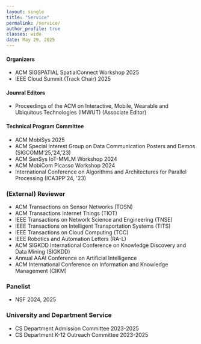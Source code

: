 ```yaml
---
layout: single
title: "Service"
permalink: /service/
author_profile: true
classes: wide
date: May 29, 2025
---
```


####  Organizers
* ACM SIGSPATIAL SpatialConnect Workshop 2025
* IEEE Cloud Summit (Track Chair) 2025 

#### Jounral Editors

* Proceedings of the ACM on Interactive, Mobile, Wearable and Ubiquitous Technologies (IMWUT) (Associate Editor)

#### Technical Program Committee
* ACM MobiSys 2025
* ACM Special Interest Group on Data Communication Posters and Demos (SIGCOMM’25,’24,’23)
* ACM SenSys IoT-MMLM Workshop 2024
* ACM MobiCom Picasso Workshop 2024
* International Conference on Algorithms and Architectures for Parallel Processing (ICA3PP'24, '23)

### (External) Reviewer
* ACM Transactions on Sensor Networks (TOSN)
* ACM Transactions Internet Things (TIOT)
* IEEE Transactions on Network Science and Engineering (TNSE)
* IEEE Transactions on Intelligent Transportation Systems (TITS)
* IEEE Transactions on Cloud Computing (TCC)
* IEEE Robotics and Automation Letters (RA-L)
* ACM SIGKDD International Conference on Knowledge Discovery and Data Mining (SIGKDD)
* Annual AAAI Conference on Artificial Intelligence
* ACM International Conference on Information and Knowledge Management (CIKM)

### Panelist
* NSF 2024, 2025

### University and Department Service
* CS Department Admission Committee 2023-2025
* CS Department K-12 Outreach Committee 2023-2025



